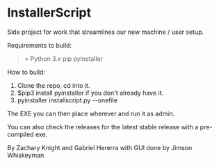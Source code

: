 # InstallerScript
Side project for work that streamlines our new machine / user setup.

Requirements to build:

>= Python 3.x
pip
pyinstaller

How to build:

1. Clone the repo, cd into it.
2. $pip3 install pyinstaller if you don't already have it.
3. pyinstaller installscript.py --onefile

The EXE you can then place wherever and run it as admin.

You can also check the releases for the latest stable release with a pre-compiled exe.

By Zachary Knight and Gabriel Hererra with GUI done by Jimson Whiskeyman
